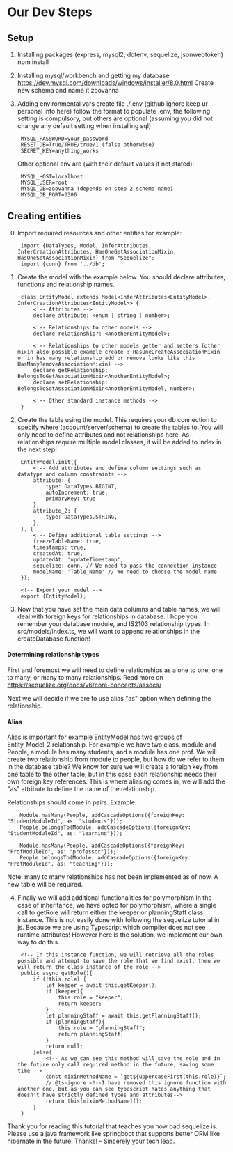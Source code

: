 # Our Dev Steps

## Setup
1. Installing packages (express, mysql2, dotenv, sequelize, jsonwebtoken)
    npm install <package>

2. Installing mysql/workbench and getting my database
    https://dev.mysql.com/downloads/windows/installer/8.0.html
    Create new schema and name it zoovanna

3. Adding environmental vars
    create file ./.env (github ignore keep ur personal info here)
    follow the format to populate .env, the following setting is compulsory, but others are optional (assuming you did not change any default setting when installing sql)

        MYSQL_PASSWORD=your_password
        RESET_DB=True/TRUE/true/1 (false otherwise)
        SECRET_KEY=anything_works

    Other optional env are (with their default values if not stated):

        MYSQL_HOST=localhost
        MYSQL_USER=root
        MYSQL_DB=zoovanna (depends on step 2 schema name)
        MYSQL_DB_PORT=3306


## Creating entities
0. Import required resources and other entities for example:

        import {DataTypes, Model, InferAttributes, InferCreationAttributes, HasOneGetAssociationMixin, HasOneSetAssociationMixin} from "Sequelize";
        import {conn} from '../db';

1. Create the model with the example below. You should declare attributes, functions and relationship names.

        class EntityModel extends Model<InferAttributes<EntityModel>, InferCreationAttributes<EntityModel>> {
            <!-- Attributes -->
            declare attribute: <enum | string | number>;

            <!-- Relationships to other models -->
            declare relationship?: <AnotherEntityModel>;

            <!-- Relationships to other models getter and setters (other mixin also possible example create : HasOneCreateAssociationMixin or in has many relationship add or remove looks like this HasManyRemoveAssociationMixin) -->
            declare getRelationship: BelongsToGetAssociationMixin<AnotherEntityModel>;
            declare setRelationship: BelongsToSetAssociationMixin<AnotherEntityModel, number>;

            <!-- Other standard instance methods -->
        }

2. Create the table using the model. This requires your db connection to specify where (account/server/schema) to create the tables to. 
You will only need to define attributes and not relationships here. 
As relationships require multiple model classes, it will be added to index in the next step!

        EntityModel.init({
            <!-- Add attributes and define column settings such as datatype and column constraints -->
            attribute: {
                type: DataTypes.BIGINT,
                autoIncrement: true,
                primaryKey: true
            },
            attribute_2: {
                type: DataTypes.STRING,
            },
        }, {
            <!-- Define additional table settings -->
            freezeTableName: true,
            timestamps: true,
            createdAt: true,
            updatedAt: 'updateTimestamp',
            sequelize: conn, // We need to pass the connection instance
            modelName: 'Table_Name' // We need to choose the model name
        });

        <!-- Export your model -->
        export {EntityModel};

3. Now that you have set the main data columns and table names, we will deal with foreign keys for relationships in database. I hope you remember your database module, and IS2103 relationship types.
In src/models/index.ts, we will want to append relationships in the createDatabase function!

#### Determining relationship types
First and foremost we will need to define relationships as a one to one, one to many, or many to many relationships.
Read more on https://sequelize.org/docs/v6/core-concepts/assocs/

Next we will decide if we are to use alias "as" option when defining the relationship.
#### Alias
Alias is important for example EntityModel has two groups of Entity_Model_2 relationship. 
For example we have two class, module and People, a module has many students, and a module has one prof. We will create two relationship from module to people, but how do we refer to them in the database table?
We know for sure we will create a foreign key from one table to the other table, but in this case each relationship needs their own foreign key references.
This is where aliasing comes in, we will add the "as" attribute to define the name of the relationship. 

Relationships should come in pairs. Example: 

        Module.hasMany(People, addCascadeOptions({foreignKey: "StudentModuleId", as: "students"}));
        People.belongsTo(Module, addCascadeOptions({foreignKey: "StudentModuleId", as: "learning"}));

        Module.hasMany(People, addCascadeOptions({foreignKey: "ProfModuleId", as: "professor"}));
        People.belongsTo(Module, addCascadeOptions({foreignKey: "ProfModuleId", as: "teaching"}));

Note: many to many relationships has not been implemented as of now. A new table will be required.

4. Finally we will add additional functionalities for polymorphism
In the case of inheritance, we have opted for polymorphism, where a single call to getRole will return either the keeper or planningStaff class instance. 
This is not easily done with following the sequelize tutorial in js. Because we are using Typescript which compiler does not see runtime attributes!
However here is the solution, we implement our own way to do this. 

        <!-- In this instance function, we will retrieve all the roles possible and attempt to save the role that we find exist, then we will return the class instance of the role -->
        public async getRole(){
            if (!this.role) {
                let keeper = await this.getKeeper();
                if (keeper){
                    this.role = "keeper";
                    return keeper;
                }
                let planningStaff = await this.getPlanningStaff();
                if (planningStaff){
                    this.role = "planningStaff";
                    return planningStaff;
                }
                return null;
            }else{
                <!-- As we can see this method will save the role and in the future only call required method in the future, saving some time -->
                const mixinMethodName = `get${uppercaseFirst(this.role)}`;
                // @ts-ignore <!--I have removed this ignore function with another one, but as you can see typescript hates anything that doesn't have strictly defined types and attributes-->
                return this[mixinMethodName]();
            }
        }

Thank you for reading this tutorial that teaches you how bad sequelize is. Please use a java framework like springboot that supports better ORM like hibernate in the future. Thanks! - Sincerely your tech lead.

